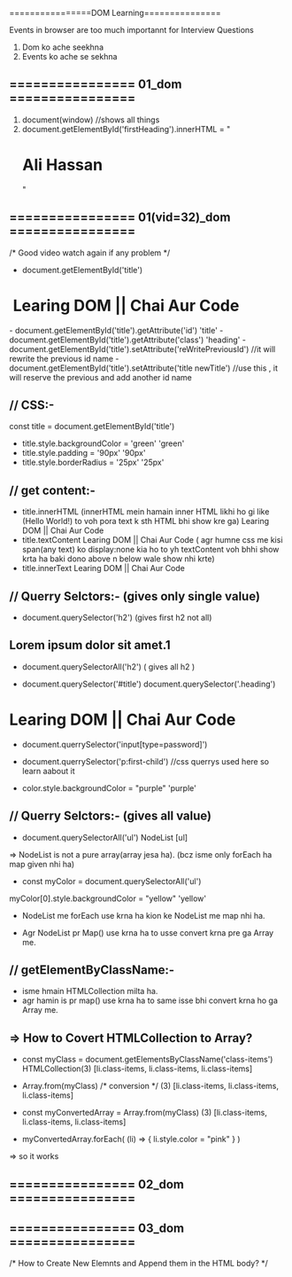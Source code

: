 ================DOM Learning===============

Events in browser are too much importannt for Interview Questions


1. Dom ko ache seekhna 
2. Events ko ache se sekhna


================ 01_dom ================
----------------------------------------

1. document(window)    //shows all things 
2. document.getElementById('firstHeading').innerHTML = "<h1>Ali Hassan</h1>"

================ 01(vid=32)_dom ================
------------------------------------------------

/* Good video watch again if any problem */

- document.getElementById('title')
<h1 id=​"title" class=​"heading">​ Learing DOM || Chai Aur Code ​</h1>​
- document.getElementById('title').getAttribute('id')
'title'
- document.getElementById('title').getAttribute('class')
'heading'
- document.getElementById('title').setAttribute('reWritePreviousId')   //it will rewrite the previous id name
- document.getElementById('title').setAttribute('title newTitle')  //use this , it will reserve the previous and add another id name


// CSS:-
-------

const title = document.getElementById('title')

- title.style.backgroundColor = 'green'
'green'
- title.style.padding = '90px'
'90px'
- title.style.borderRadius = '25px'
'25px'


// get content:-
--------------

- title.innerHTML  (innerHTML mein hamain inner HTML likhi ho gi like (<span>Hello World!</span>) to voh pora text k sth HTML bhi show kre ga)
Learing DOM || Chai Aur Code
- title.textContent
Learing DOM || Chai Aur Code   ( agr humne css me kisi span(any text) ko display:none kia ho to yh textContent voh bhhi show krta ha baki dono above n below wale show nhi krte)
- title.innerText
Learing DOM || Chai Aur Code


// Querry Selctors:-  (gives only single value)
------------------

- document.querySelector('h2')  (gives first h2 not all)
<h2 id="heading2" >Lorem ipsum dolor sit amet.1</h2>

- document.querySelectorAll('h2')  ( gives all h2 )

- document.querySelector('#title')
  document.querySelector('.heading')

<h1 id="title" class="heading">Learing DOM || Chai Aur Code </h1>

- document.querrySelector('input[type=password]')

- document.querrySelector('p:first-child')   //css querrys used here so learn aabout it

- color.style.backgroundColor = "purple"
'purple'


// Querry Selctors:-  (gives all value)
-------------------

- document.querySelectorAll('ul')
NodeList [ul]

=> NodeList is not a pure array(array jesa ha). (bcz isme only forEach ha map given nhi ha)

-  const myColor = document.querySelectorAll('ul')

myColor[0].style.backgroundColor = "yellow"
'yellow'

- NodeList me forEach use krna ha kion ke NodeList me map nhi ha.

- Agr NodeList pr Map() use krna ha to usse convert krna pre ga Array me.


// getElementByClassName:-
-------------------------

- isme hmain HTMLCollection milta ha. 
- agr hamin is pr map() use krna ha to same isse bhi convert krna ho ga Array me.

=> How to Covert HTMLCollection to Array?
-----------------------------------------

- const myClass = document.getElementsByClassName('class-items')
  HTMLCollection(3) [li.class-items, li.class-items, li.class-items]

- Array.from(myClass)   /* conversion */
(3) [li.class-items, li.class-items, li.class-items]

- const myConvertedArray = Array.from(myClass)
(3) [li.class-items, li.class-items, li.class-items]

- myConvertedArray.forEach( (li) => {
    li.style.color = "pink"
} )  

=> so it works 


================ 02_dom ================
----------------------------------------
<script>

console.log(parent.children);   //gives HTMLCollection

for(let i = 0; i < parent.children.length; i++){
        console.log(parent.children[i]);
    }
   
parent.children[1].style.color = "yellow"
console.log("=======================================");

//Parent to Child
    console.log(parent.firstElementChild);
    console.log(parent.lastElementChild);
    console.log("=======================================");

//Child to Parent
    const dayOne = document.querySelector('.day')
    console.log(dayOne);
    console.log(dayOne.parentElement);    
    console.log(dayOne.nextElementSibling);

  console.log("=======================================");
    
//NodeList (childNodes is too much used in React)
    console.log("NODES: ", parent.childNodes);  //gives NodeList

</script>


================ 03_dom ================
----------------------------------------

/* How to Create New Elemnts and Append them in the HTML body? */

<script>
    const div = document.createElement('div')  //everything you want like h1,h2,div,p, etc.
    console.log(div);
    div.className = "main"  //assigning class to div
    div.id = "mainId"   //assigning id to div

    div.id = Math.round(Math.random() * 10 + 1)
    
    div.innerText = "Hello it's me Ali Hassan"
    
    div.setAttribute("title", "GENERATED Title")

    div.style.backgroundColor = "purple"
    div.style.color = "White"

    //Ab yh sb koch hamain console pr to show ho rha ha but HTML page pr nhi ho rha to uske liay 
    // hmain isse attach(append) krna pre ga document k sth

    document.body.appendChild(div)

</script>

